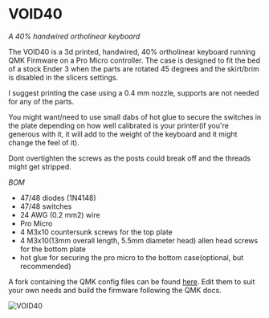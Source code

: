 # VOID40
*A 40% handwired ortholinear keyboard*

The VOID40 is a 3d printed, handwired, 40% ortholinear keyboard running QMK Firmware on a Pro Micro controller. The case is designed to fit the bed of a stock Ender 3 when the parts are rotated 45 degrees and the skirt/brim is disabled in the slicers settings.


I suggest printing the case using a 0.4 mm nozzle, supports are not needed for any of the parts.

You might want/need to use small dabs of hot glue to secure the switches in the plate depending on how well calibrated is your printer(if you're generous with it, it will add to the weight of the keyboard and it might change the feel of it).

Dont overtighten the screws as the posts could break off and the threads might get stripped.


*BOM*

* 47/48 diodes (1N4148)
* 47/48 switches
* 24 AWG (0.2 mm2) wire
* Pro Micro
* 4 M3x10 countersunk screws for the top plate
* 4 M3x10(13mm overall length, 5.5mm diameter head) allen head screws for the bottom plate
* hot glue for securing the pro micro to the bottom case(optional, but recommended)

A fork containing the QMK config files can be found [here](https://github.com/victorlucachi/qmk_firmware/tree/master/keyboards/handwired/void40). Edit them to suit your own needs and build the firmware following the QMK docs.

![VOID40](https://i.imgur.com/dhAZlNd.jpg)

